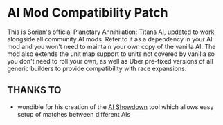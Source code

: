 AI Mod Compatibility Patch
==========================

This is Sorian's official Planetary Annihilation: Titans AI, updated to work alongside all community AI mods. Refer to it as a dependency in your AI mod and you won't need to maintain your own copy of the vanilla AI. The mod also extends the unit map support to units not covered by vanilla so you don't need to roll your own, as well as Uber pre-fixed versions of all generic builders to provide compatibility with race expansions.

## THANKS TO

 - wondible for his creation of the [AI Showdown](https://github.com/JustinLove/ai_showdown/) tool which allows easy setup of matches between different AIs